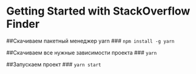 # Getting Started with   StackOverflow Finder

##Скачиваем пакетный менеджер yarn
    ### `npm install -g yarn`

##Cкачиваем все нужные зависимости проекта
    ### `yarn`

##Запускаем проект
    ### `yarn start`
